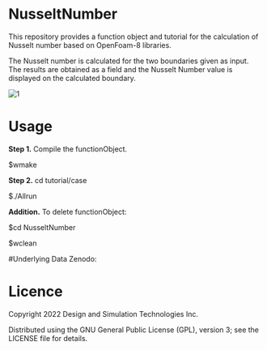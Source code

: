 # NusseltNumber
This repository provides a function object and tutorial for the calculation of Nusselt number based on OpenFoam-8 libraries.

The Nusselt number is calculated for the two boundaries given as input.
The results are obtained as a field and the Nusselt Number value is displayed on the calculated boundary.

![1](https://user-images.githubusercontent.com/92421699/202169434-d9655785-ce9a-4e38-a7c5-3001e88f1f40.png)

# Usage

**Step 1.** Compile the functionObject.

$wmake

**Step 2.** cd tutorial/case

$./Allrun

**Addition.** To delete functionObject:

$cd NusseltNumber

$wclean

#Underlying Data
Zenodo:

# Licence

Copyright 2022 Design and Simulation Technologies Inc.

Distributed using the GNU General Public License (GPL), version 3; see the LICENSE file for details.
